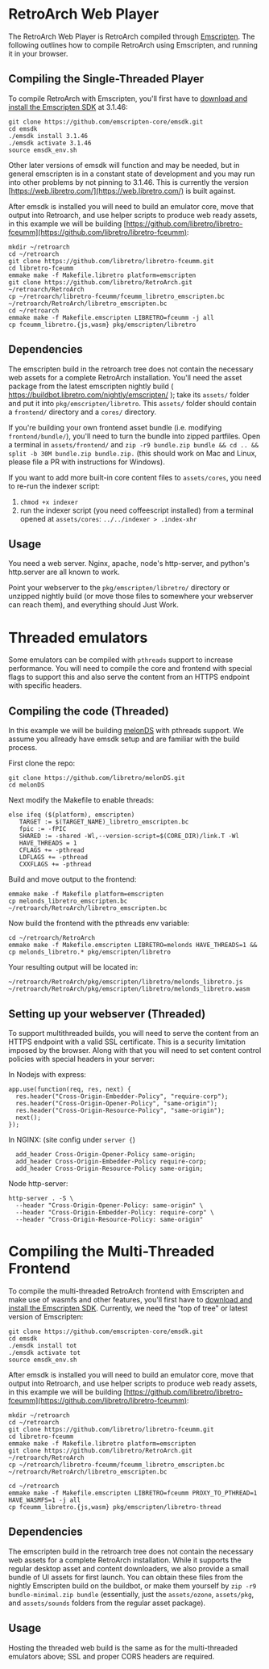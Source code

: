 # RetroArch Web Player

The RetroArch Web Player is RetroArch compiled through [Emscripten](https://emscripten.org/). The following outlines how to compile RetroArch using Emscripten, and running it in your browser.

## Compiling the Single-Threaded Player

To compile RetroArch with Emscripten, you'll first have to [download and install the Emscripten SDK](https://emscripten.org/docs/getting_started/downloads.html) at 3.1.46:

```
git clone https://github.com/emscripten-core/emsdk.git
cd emsdk
./emsdk install 3.1.46
./emsdk activate 3.1.46
source emsdk_env.sh
```

Other later versions of emsdk will function and may be needed, but in general emscripten is in a constant state of development and you may run into other problems by not pinning to 3.1.46. This is currently the version [https://web.libretro.com/](https://web.libretro.com/) is built against.

After emsdk is installed you will need to build an emulator core, move that output into Retroarch, and use helper scripts to produce web ready assets, in this example we will be building [https://github.com/libretro/libretro-fceumm](https://github.com/libretro/libretro-fceumm):

```
mkdir ~/retroarch
cd ~/retroarch
git clone https://github.com/libretro/libretro-fceumm.git
cd libretro-fceumm
emmake make -f Makefile.libretro platform=emscripten
git clone https://github.com/libretro/RetroArch.git ~/retroarch/RetroArch
cp ~/retroarch/libretro-fceumm/fceumm_libretro_emscripten.bc ~/retroarch/RetroArch/libretro_emscripten.bc
cd ~/retroarch
emmake make -f Makefile.emscripten LIBRETRO=fceumm -j all
cp fceumm_libretro.{js,wasm} pkg/emscripten/libretro
```

## Dependencies

The emscripten build in the retroarch tree does not contain the necessary web assets for a complete RetroArch installation.  You'll need the asset package from the latest emscripten nightly build ( https://buildbot.libretro.com/nightly/emscripten/ ); take its `assets/` folder and put it into `pkg/emscripten/libretro`.  This `assets/` folder should contain a `frontend/` directory and a `cores/` directory.

If you're building your own frontend asset bundle (i.e. modifying `frontend/bundle/`), you'll need to turn the bundle into zipped partfiles.  Open a terminal in `assets/frontend/` and `zip -r9 bundle.zip bundle && cd .. && split -b 30M bundle.zip bundle.zip.` (this should work on Mac and Linux, please file a PR with instructions for Windows).

If you want to add more built-in core content files to `assets/cores`, you need to re-run the indexer script:

1. `chmod +x indexer`
2. run the indexer script (you need coffeescript installed) from a terminal opened at `assets/cores`: `../../indexer > .index-xhr`

## Usage

You need a web server.  Nginx, apache, node's http-server, and python's http.server are all known to work.

Point your webserver to the `pkg/emscripten/libretro/` directory or unzipped nightly build (or move those files to somewhere your webserver can reach them), and everything should Just Work.

# Threaded emulators

Some emulators can be compiled with `pthreads` support to increase performance. You will need to compile the core and frontend with special flags to support this and also serve the content from an HTTPS endpoint with specific headers.

## Compiling the code (Threaded)

In this example we will be building [melonDS](https://github.com/libretro/melonDS) with pthreads support. We assume you allready have emsdk setup and are familiar with the build process.

First clone the repo:

```
git clone https://github.com/libretro/melonDS.git
cd melonDS
```

Next modify the Makefile to enable threads:

```
else ifeq ($(platform), emscripten)
   TARGET := $(TARGET_NAME)_libretro_emscripten.bc
   fpic := -fPIC
   SHARED := -shared -Wl,--version-script=$(CORE_DIR)/link.T -Wl
   HAVE_THREADS = 1
   CFLAGS += -pthread
   LDFLAGS += -pthread
   CXXFLAGS += -pthread
```

Build and move output to the frontend:

```
emmake make -f Makefile platform=emscripten
cp melonds_libretro_emscripten.bc ~/retroarch/RetroArch/libretro_emscripten.bc
```

Now build the frontend with the pthreads env variable:

```
cd ~/retroarch/RetroArch
emmake make -f Makefile.emscripten LIBRETRO=melonds HAVE_THREADS=1 && cp melonds_libretro.* pkg/emscripten/libretro
```

Your resulting output will be located in:

```
~/retroarch/RetroArch/pkg/emscripten/libretro/melonds_libretro.js
~/retroarch/RetroArch/pkg/emscripten/libretro/melonds_libretro.wasm
```

## Setting up your webserver (Threaded)

To support multithreaded builds, you will need to serve the content from an HTTPS endpoint with a valid SSL certificate. This is a security limitation imposed by the browser. Along with that you will need to set content control policies with special headers in your server:

In Nodejs with express:

```
app.use(function(req, res, next) {
  res.header("Cross-Origin-Embedder-Policy", "require-corp");
  res.header("Cross-Origin-Opener-Policy", "same-origin");
  res.header("Cross-Origin-Resource-Policy", "same-origin");
  next();
});
```

In NGINX: (site config under `server {`)

```
  add_header Cross-Origin-Opener-Policy same-origin;
  add_header Cross-Origin-Embedder-Policy require-corp;
  add_header Cross-Origin-Resource-Policy same-origin;
```

Node http-server:

```
http-server . -S \
  --header "Cross-Origin-Opener-Policy: same-origin" \
  --header "Cross-Origin-Embedder-Policy: require-corp" \
  --header "Cross-Origin-Resource-Policy: same-origin"
```

# Compiling the Multi-Threaded Frontend

To compile the multi-threaded RetroArch frontend with Emscripten and make use of wasmfs and other features, you'll first have to [download and install the Emscripten SDK](https://emscripten.org/docs/getting_started/downloads.html).  Currently, we need the "top of tree" or latest version of Emscripten:

```
git clone https://github.com/emscripten-core/emsdk.git
cd emsdk
./emsdk install tot
./emsdk activate tot
source emsdk_env.sh
```

After emsdk is installed you will need to build an emulator core, move that output into Retroarch, and use helper scripts to produce web ready assets, in this example we will be building [https://github.com/libretro/libretro-fceumm](https://github.com/libretro/libretro-fceumm):

```
mkdir ~/retroarch
cd ~/retroarch
git clone https://github.com/libretro/libretro-fceumm.git
cd libretro-fceumm
emmake make -f Makefile.libretro platform=emscripten
git clone https://github.com/libretro/RetroArch.git ~/retroarch/RetroArch
cp ~/retroarch/libretro-fceumm/fceumm_libretro_emscripten.bc ~/retroarch/RetroArch/libretro_emscripten.bc

cd ~/retroarch
emmake make -f Makefile.emscripten LIBRETRO=fceumm PROXY_TO_PTHREAD=1 HAVE_WASMFS=1 -j all
cp fceumm_libretro.{js,wasm} pkg/emscripten/libretro-thread
```

## Dependencies

The emscripten build in the retroarch tree does not contain the necessary web assets for a complete RetroArch installation.  While it supports the regular desktop asset and content downloaders, we also provide a small bundle of UI assets for first launch.  You can obtain these files from the nightly Emscripten build on the buildbot, or make them yourself by `zip -r9 bundle-minimal.zip bundle` (essentially, just the `assets/ozone`, `assets/pkg`, and `assets/sounds` folders from the regular asset package).

## Usage

Hosting the threaded web build is the same as for the multi-threaded emulators above; SSL and proper CORS headers are required.
